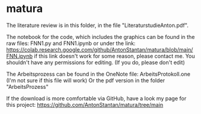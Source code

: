 # matura

The literature review is in this folder, in the file "LiteraturstudieAnton.pdf".

The notebook for the code, which includes the graphics can be found in the raw files: FNN1.py and FNN1.ipynb
or under the link: https://colab.research.google.com/github/AntonStantan/matura/blob/main/FNN.ipynb
if this link doesn't work for some reason, please contact me. You shouldn't have any permissions for editing. (If you do, please don't edit)

The Arbeitsprozess can be found in the OneNote file: ArbeitsProtokoll.one (I'm not sure if this file will work)
Or the pdf version in the folder "ArbeitsProzess"


If the download is more comfortable via GitHub, have a look my page for this project: https://github.com/AntonStantan/matura/tree/main
